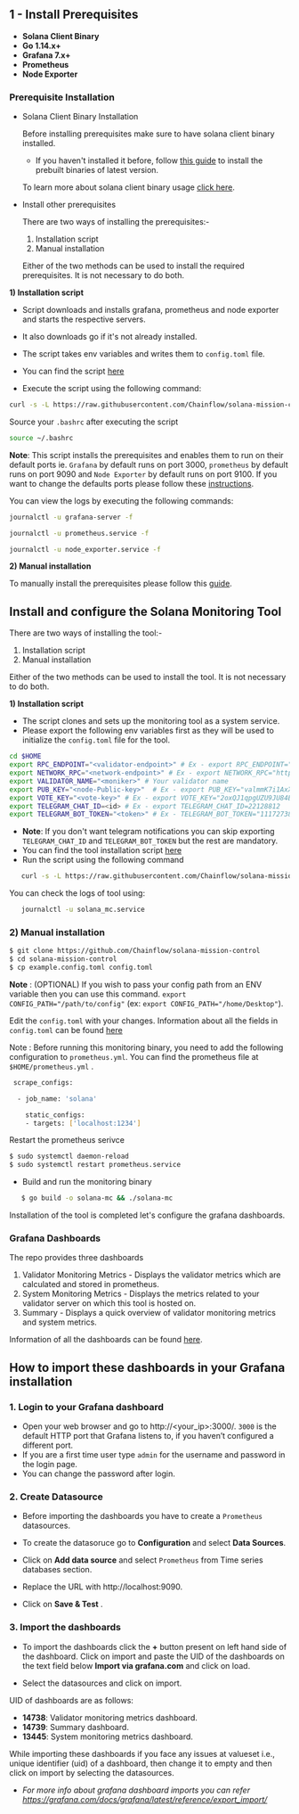 ## 1 - Install Prerequisites

- **Solana Client Binary**
- **Go 1.14.x+**
- **Grafana 7.x+**
- **Prometheus**
- **Node Exporter**

### Prerequisite Installation

 - Solana Client Binary Installation 

   Before installing prerequisites make sure to have solana client binary installed.
   - If you haven't installed it before, follow [this guide](https://docs.solana.com/cli/install-solana-cli-tools#download-prebuilt-binaries) to install the prebuilt binaries of latest version.

   To learn more about solana client binary usage [click here](https://github.com/Chainflow/solana-mission-control/blob/main/docs/prereq-manual.md#install-solana-client).

 - Install other prerequisites

   There are two ways of installing the prerequisites:-

   1. Installation script
   2. Manual installation

   Either of the two methods can be used to install the required prerequisites. It is not necessary to do both.

**1) Installation script**

   - Script downloads and installs grafana, prometheus and node exporter and starts the respective servers.
   - It also downloads go if it's not already installed.
   - The script takes env variables and writes them to `config.toml` file.
   
   - You can find the script [here](./scripts/install_script.sh)
   - Execute the script using the following command:

   ```sh
   curl -s -L https://raw.githubusercontent.com/Chainflow/solana-mission-control/main/scripts/install_script.sh | bash
   ```
   Source your `.bashrc` after executing the script

   ```sh
   source ~/.bashrc
   ```
   **Note**: This script installs the prerequisites and enables them to run on their default ports ie. `Grafana` by default runs on port 3000, `prometheus` by default runs on port 9090 and `Node Exporter` by default runs on port 9100. If you want to change the defaults ports please follow these [instructions](./docs/custom-port.md).

   You can view the logs by executing the following commands:
   ```bash
   journalctl -u grafana-server -f

   journalctl -u prometheus.service -f

   journalctl -u node_exporter.service -f
   ```

**2) Manual installation**

To manually install the prerequisites please follow this [guide](./docs/prereq-manual.md).
 
## Install and configure the Solana Monitoring Tool

There are two ways of installing the tool:-

1. Installation script
2. Manual installation

Either of the two methods can be used to install the tool. It is not necessary to do both.

**1) Installation script**

  - The script clones and sets up the monitoring tool as a system service.
  - Please export the following env variables first as they will be used to initialize the `config.toml` file for the tool.
  ```sh
  cd $HOME
  export RPC_ENDPOINT="<validator-endpoint>" # Ex - export RPC_ENDPOINT="https://api.rpc.solana.com"
  export NETWORK_RPC="<network-endpoint>" # Ex - export NETWORK_RPC="https://api.rpc.com"
  export VALIDATOR_NAME="<moniker>" # Your validator name
  export PUB_KEY="<node-Public-key>"  # Ex - export PUB_KEY="valmmK7i1AxXeiTtQgQZhQNiXYU84ULeaYF1EH1pa"
  export VOTE_KEY="<vote-key>" # Ex - export VOTE_KEY="2oxQJ1qpgUZU9JU84BHaoM1GzHkYfRDgDQY9dpH5mghh"
  export TELEGRAM_CHAT_ID=<id> # Ex - export TELEGRAM_CHAT_ID=22128812
  export TELEGRAM_BOT_TOKEN="<token>" # Ex - TELEGRAM_BOT_TOKEN="1117273891:AAE12xZU5x4JRj5YSF5LBeu1fPF0T4xj-UI"
```
- **Note**: If you don't want telegram notifications you can skip exporting `TELEGRAM_CHAT_ID` and `TELEGRAM_BOT_TOKEN` but the rest are mandatory.
- You can find the tool installation script [here](./scripts/tool_installation.sh)
- Run the script using the following command

```sh
   curl -s -L https://raw.githubusercontent.com/Chainflow/solana-mission-control/main/scripts/tool_installation.sh | bash
```
You can check the logs of tool using:
```sh
   journalctl -u solana_mc.service
```
### 2) Manual installation

```bash
$ git clone https://github.com/Chainflow/solana-mission-control
$ cd solana-mission-control
$ cp example.config.toml config.toml
```

**Note** : (OPTIONAL) If you wish to pass your config path from an ENV variable then you can use this command. `export CONFIG_PATH="/path/to/config"` (ex: `export CONFIG_PATH="/home/Desktop"`).

Edit the `config.toml` with your changes. Information about all the fields in `config.toml` can be found [here](./docs/config-desc.md)

Note : Before running this monitoring binary, you need to add the following configuration to `prometheus.yml`. You can find the prometheus file at `$HOME/prometheus.yml` .

```sh
 scrape_configs:

  - job_name: 'solana'

    static_configs:
    - targets: ['localhost:1234']

```

Restart the prometheus serivce

```sh 
$ sudo systemctl daemon-reload
$ sudo systemctl restart prometheus.service
```

- Build and run the monitoring binary

```sh
   $ go build -o solana-mc && ./solana-mc
```

Installation of the tool is completed let's configure the grafana dashboards.

### Grafana Dashboards

The repo provides three dashboards

1. Validator Monitoring Metrics - Displays the validator metrics which are calculated and stored in prometheus.
2. System Monitoring Metrics - Displays the metrics related to your validator server on which this tool is hosted on.
3. Summary - Displays a quick overview of validator monitoring metrics and system metrics.

Information of all the dashboards can be found [here](./docs/dashboard-desc.md).

## How to import these dashboards in your Grafana installation

### 1. Login to your Grafana dashboard
- Open your web browser and go to http://<your_ip>:3000/. `3000` is the default HTTP port that Grafana listens to, if you haven’t configured a different port.
- If you are a first time user type `admin` for the username and password in the login page.
- You can change the password after login.

### 2. Create Datasource

- Before importing the dashboards you have to create a `Prometheus` datasources.

- To create the datasoruce go to **Configuration** and select **Data Sources**.

- Click on **Add data source** and select `Prometheus` from Time series databases section.

- Replace the URL with http://localhost:9090. 

- Click on **Save & Test** .

### 3. Import the dashboards

- To import the dashboards click the **+** button present on left hand side of the dashboard. Click on import and paste the UID of the dashboards on the text field below **Import via grafana.com** and click on load. 

- Select the datasources and click on import.

UID of dashboards are as follows:

 - **14738**: Validator monitoring metrics dashboard.
 - **14739**: Summary dashboard.
 - **13445**: System monitoring metrics dashboard.

 While importing these dashboards if you face any issues at valueset i.e., unique identifier (uid) of a dashboard, then change it to empty and then click on import by selecting the datasources.


- *For more info about grafana dashboard imports you can refer https://grafana.com/docs/grafana/latest/reference/export_import/*
